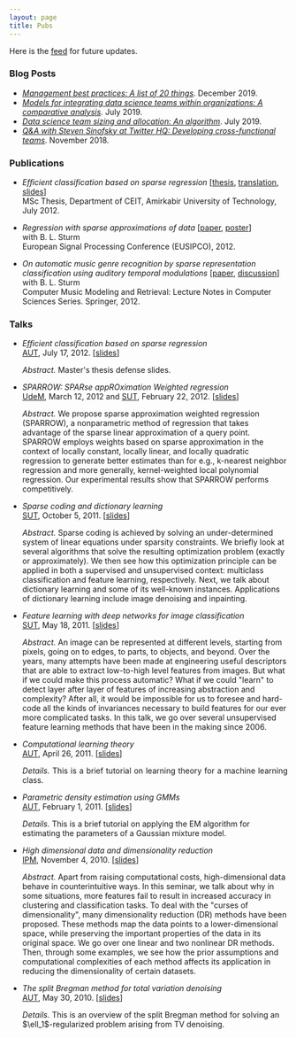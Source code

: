 ```yaml
---
layout: page
title: Pubs
---
```


<!-- <p>
Full list in <a href="/files/Noorzad2018CV.pdf" target="_blank">CV</a>.
</p> -->

<!-- ![Pardis Noorzad at TWIMLcon](../files/pics/twimlcon.jpg)
<sup><a href="https://twimlcon.com/speakers/pardis-noorzad/" target="_blank">Culture and organization for effective ML at Scale</a> at TWIMLcon 2019.</sup> -->

Here is the [feed](../atom.xml) for future updates.

<!-- {% for post in site.posts %}
  {{ post.date | date_to_string }} &rarr; [ {{ post.title }} ]({{ post.url }})
{% endfor %} -->

<h3>Blog Posts</h3>


- <em><a href="https://medium.com/@djpardis/management-and-coaching-best-practices-as-a-list-of-n-things-7a6d9c7f0fa5" target="_blank">Management best practices: A list of 20 things</a></em>. December 2019.
- <em><a href="https://medium.com/@djpardis/models-for-integrating-data-science-teams-within-organizations-7c5afa032ebd" target="_blank">Models for integrating data science teams within organizations: A comparative analysis</a></em>. July 2019.
- <em><a href="https://medium.com/@djpardis/recommendations-for-data-science-team-sizing-and-allocation-strategy-a38f943638e5" target="_blank">Data science team sizing and allocation: An algorithm</a></em>. July 2019.
- <em><a href="https://medium.com/@djpardis/q-a-with-steven-sinofsky-at-twitter-hq-a658ca5db953" target="_blank">Q&A with Steven Sinofsky at Twitter HQ: Developing cross-functional teams</a></em>. November 2018.

<!-- <ul>
  More available <a href="https://medium.com/@djpardis/" target="_blank">here</a>.
</ul> -->

<h3>Publications</h3>

- <em>Efficient classification based on sparse regression</em>
            [<a title="Efficient classification based on sparse regression" href="/files/Noorzad2012b.pdf" target="_blank">thesis</a>, <a href="/files/thesis_in_persian.pdf" target="_blank">translation</a>, <a href="/files/defense_slides.pdf" target="_blank">slides</a>]<br/>
            MSc Thesis, Department of CEIT, Amirkabir University of Technology, July 2012.

- <em>Regression with sparse approximations of data</em> [<a title="Regression with sparse approximations of data" href="/files/Noorzad2012a.pdf" target="_blank">paper</a>, <a href="http://vbn.aau.dk/files/71866593/poster.pdf" target="_blank">poster</a>]
    <br/>
    with B. L. Sturm
    <br/>
    European Signal Processing Conference (EUSIPCO), 2012.

- <em>On automatic music genre recognition by sparse representation classification using auditory temporal modulations</em> [<a href="http://cmmr2012.eecs.qmul.ac.uk/sites/cmmr2012.eecs.qmul.ac.uk/files/pdf/papers/cmmr2012_submission_17.pdf" target="_blank">paper</a>, <a href="http://media.aau.dk/null_space_pursuits/2012/01/frustrations-with-music-genre.html" target="_blank">discussion</a>]
    <br/>
    with B. L. Sturm
    <br/>
    Computer Music Modeling and Retrieval: Lecture Notes in Computer Sciences Series. Springer, 2012.


### Talks

- <em>Efficient classification based on sparse regression</em>
    <br/>
    <a title="Amirkabir University of Technology" href="http://aut.ac.ir/aut/" target="_blank">AUT</a>, July 17, 2012. [<a href="/files/defense_slides.pdf" target="_blank">slides</a>]
    <p><i>Abstract.</i> Master's thesis defense slides.</p>

- <em>SPARROW: SPARse appROximation Weighted regression</em>
    <br/>
    	<a title="University of Montreal" href="http://www.iro.umontreal.ca/?lang=en" target="_blank">UdeM</a>, March 12, 2012 and <a title="Sharif University of Technology" href="http://www.en.sharif.edu/" target="_blank">SUT</a>, February 22, 2012. [<a href="/files/sparse_approximation_weighted_regression.pdf" target="_blank">slides</a>]
    <p><i>Abstract.</i> We propose sparse approximation weighted regression (SPARROW), a nonparametric method of regression that takes advantage of the sparse linear approximation of a query point. SPARROW employs weights based on sparse approximation in the context of locally constant, locally linear, and locally quadratic regression to generate better estimates than for e.g.,  k-nearest neighbor regression and more generally, kernel-weighted local polynomial regression. Our experimental results show that SPARROW performs competitively.</p>

- <em>Sparse coding and dictionary learning</em>
    <br/>
    	<a title="Sharif University of Technology" href="http://www.sharif.ir/en/" target="_blank">SUT</a>, October 5, 2011. [<a href="/files/sparse_coding_and_dictionary_learning.pdf" target="_blank">slides</a>]
    <p><i>Abstract.</i> Sparse coding is achieved by solving an under-determined system of linear equations under sparsity constraints. We briefly look at several algorithms that solve the resulting optimization problem (exactly or approximately). We then see how this optimization principle can be applied in both a supervised and unsupervised context: multiclass classification and feature learning, respectively. Next, we talk about dictionary learning and some of its well-known instances. Applications of dictionary learning include image denoising and inpainting.</p>

- <em>Feature learning with deep networks for image classification</em><br/>
    	<a title="Sharif University of Technology" href="http://www.sharif.ir/en/" target="_blank">SUT</a>, May 18, 2011. [<a href="/files/feature_learning_with_deep_networks_for_image_classification.pdf" target="_blank">slides</a>]
    <p><i>Abstract.</i> An image can be represented at different levels, starting from pixels, going on to edges, to parts, to objects, and beyond. Over the years, many attempts have been made at engineering useful descriptors that are able to extract low-to-high level features from images. But what if we could make this process automatic? What if we could "learn" to detect layer after layer of features of increasing abstraction and complexity? After all, it would be impossible for us to foresee and hard-code all the kinds of invariances necessary to build features for our ever more complicated tasks. In this talk, we go over several unsupervised feature learning methods that have been in the making since 2006.</p>

- <em>Computational learning theory</em>
  <br/>
    	<a title="Amirkabir University of Technology" href="http://aut.ac.ir/" target="_blank">AUT</a>, April 26, 2011. [<a href="/files/computational_learning_theory.pdf" target="_blank">slides</a>]
    <p align="justify"><i>Details.</i> This is a brief tutorial on learning theory for a machine learning class.</p>

- <em>Parametric density estimation using GMMs</em><br/>
    	<a title="Amirkabir University of Technology" href="http://aut.ac.ir/" target="_blank">AUT</a>, February 1, 2011. [<a href="/files/parametric_density_estimation_using_gaussian_mixture_models.pdf" target="_blank">slides</a>]
    <p><i>Details.</i> This is a brief tutorial on applying the EM algorithm for estimating the parameters of a Gaussian mixture model.</p>

- <em>High dimensional data and dimensionality reduction</em><br/>
    	<a title="Institute for Research in Fundamental Sciences" href="http://www.ipm.ac.ir/" target="_blank">IPM</a>, November 4, 2010. [<a href="/files/high-dimensional_data_and_dimensionality_reduction.pdf" target="_blank">slides</a>]
    <p><i>Abstract.</i> Apart from raising computational costs, high-dimensional data behave in counterintuitive ways. In this seminar, we talk about why in some situations, more features fail to result in increased accuracy in clustering and classification tasks. To deal with the "curses of dimensionality", many dimensionality reduction (DR) methods have been proposed. These methods map the data points to a lower-dimensional space, while preserving the important properties of the data in its original space. We go over one linear and two nonlinear DR methods. Then, through some examples, we see how the prior assumptions and computational complexities of each method affects its application in reducing the dimensionality of certain datasets.</p>

- <em>The split Bregman method for total variation denoising</em><br/>
    	<a title="Amirkabir University of Technology" href="http://aut.ac.ir/" target="_blank">AUT</a>, May 30, 2010. [<a href="/files/the_split_bregman_method_for_l1_regularized_problems.pdf" target="_blank">slides</a>]
    <p><i>Details.</i> This is an overview of the split Bregman method for solving an $\ell_1$-regularized problem arising from TV denoising.</p>
